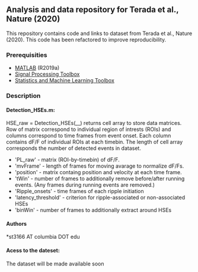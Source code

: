 ## Analysis and data repository for Terada et al., Nature (2020)
This repository contains code and links to dataset from Terada et al., Nature (2020). This code has been refactored to improve reproducibility.

### Prerequisities
* [MATLAB](https://ch.mathworks.com/products/matlab.html) (R2019a)
* [Signal Processing Toolbox](https://ch.mathworks.com/products/signal.html)
* [Statistics and Machine Learning Toolbox](https://ch.mathworks.com/products/statistics.html)

### Description

#### Detection_HSEs.m:
HSE_raw = Detection_HSEs(__) returns cell array to store data matrices. Row of matrix correspond to individual region of intrests (ROIs) and columns correspond to time frames from event onset. Each column contains dF/F of individual ROIs at each timebin. The length of cell array corresponds the number of detected events in dataset.

* 'PL_raw' - matrix (ROI-by-timebin) of dF/F.
* 'mvFrame' - length of frames for moving avarage to normalize dF/Fs.
* 'position' - matrix containg position and velocity at each time frame.
* 'tWin' - number of frames to additionally remove before/after running events. (Any frames during running events are removed.)
* 'Ripple_onsets' - time frames of each ripple initiation
* 'latency_threshold' - criterion for ripple-associated or non-associated HSEs
* 'binWin' - number of frames to additionally extract around HSEs


#### Authors
*st3166 AT columbia DOT edu

#### Acess to the dateset:

The dataset will be made available soon


